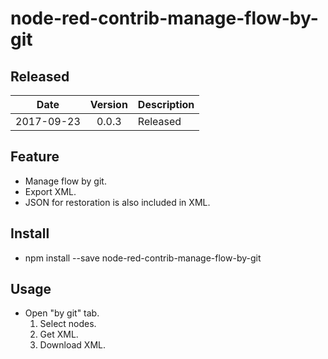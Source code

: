 # node-red-contrib-manage-flow-by-git

## Released

|Date|Version|Description|
|:--:|:--:|:--|
|2017-09-23|0.0.3|Released|

## Feature

- Manage flow by git.
- Export XML.
- JSON for restoration is also included in XML.

## Install

- npm install --save node-red-contrib-manage-flow-by-git

## Usage

- Open "by git" tab.
  1. Select nodes.
  1. Get XML.
  1. Download XML.

